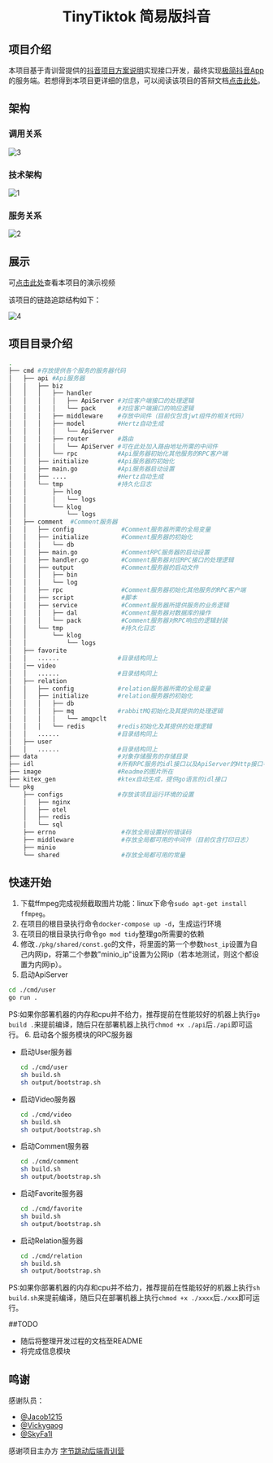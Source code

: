 <div align="center">

# TinyTiktok 简易版抖音
</div>


## 项目介绍

本项目基于青训营提供的[抖音项目方案说明](https://bytedance.feishu.cn/docs/doccnKrCsU5Iac6eftnFBdsXTof#K6ToR1)实现接口开发，最终实现[极简抖音App](https://bytedance.feishu.cn/docs/doccnM9KkBAdyDhg8qaeGlIz7S7)的服务端。若想得到本项目更详细的信息，可以阅读该项目的答辩文档[点击此处](https://erkuyiphv6.feishu.cn/docx/N71nd9pDloJVjcxJbNJcRE2mnch)。

## 架构

### 调用关系

![3](./image/3.png)

### 技术架构

![1](./image/1.png)

### 服务关系

![2](./image/2.png)

## 展示

可[点击此处](https://www.bilibili.com/video/BV16Y4y127Kc/)查看本项目的演示视频

该项目的链路追踪结构如下：

![4](./image/4.png)

## 项目目录介绍

```bash
.
├── cmd #存放提供各个服务的服务器代码
│   ├── api #Api服务器
│   │   ├── biz
│   │   │   ├── handler
│   │   │   │   ├── ApiServer #对应客户端接口的处理逻辑
│   │   │   │   └── pack      #对应客户端接口的响应逻辑
│   │   │   ├── middleware    #存放中间件（目前仅包含jwt组件的相关代码）
│   │   │   ├── model         #Hertz自动生成
│   │   │   │   └── ApiServer
│   │   │   ├── router        #路由
│   │   │   │   └── ApiServer #可在此处加入路由地址所需的中间件
│   │   │   └── rpc           #Api服务器初始化其他服务的RPC客户端
│   │   ├── initialize        #Api服务器的初始化
│   │   ├── main.go           #Api服务器启动设置
│   │   ├── ....              #Hertz自动生成
│   │   └── tmp               #持久化日志
│   │       ├── hlog
│   │       │   └── logs
│   │       └── klog
│   │           └── logs
│   ├── comment  #Comment服务器
│   │   ├── config             #Comment服务器所需的全局变量
│   │   ├── initialize         #Comment服务器的初始化
│   │   │   └── db
│   │   ├── main.go            #CommentRPC服务器的启动设置
│   │   ├── handler.go         #Comment服务器对应RPC接口的处理逻辑
│   │   ├── output             #Comment服务器的启动文件
│   │   │   ├── bin
│   │   │   └── log
│   │   ├── rpc                #Comment服务器初始化其他服务的RPC客户端
│   │   ├── script             #脚本
│   │   ├── service            #Comment服务器所提供服务的业务逻辑
│   │   │   ├── dal            #Comment服务器对数据库的操作
│   │   │   └── pack           #Comment服务器对RPC响应的逻辑封装
│   │   └── tmp                #持久化日志
│   │       └── klog
│   │           └── logs
│   ├── favorite
│   │   ......                #目录结构同上
│   │── video
│   │   ......                #目录结构同上
│   ├── relation
│   │   ├── config            #relation服务器所需的全局变量
│   │   ├── initialize        #relation服务器的初始化
│   │   │   ├── db
│   │   │   ├── mq            #rabbitMQ初始化及其提供的处理逻辑
│   │   │   │   └── amqpclt
│   │   │   └── redis         #redis初始化及其提供的处理逻辑
│   │   ......                #目录结构同上
│   ├── user
│   │   ......                #目录结构同上
├── data                      #对象存储服务的存储目录
├── idl                       #所有RPC服务的idl接口以及ApiServer的Http接口---接口说明书
├── image                     #Readme的图片所在
├── kitex_gen                 #ktex自动生成，提供go语言的idl接口
└── pkg
    ├── configs               #存放该项目运行环境的设置
    │   ├── nginx
    │   ├── otel
    │   ├── redis
    │   └── sql
    ├── errno                  #存放全局设置好的错误码
    ├── middleware             #存放全局都可用的中间件（目前仅含打印日志）
    ├── minio            
    └── shared                 #存放全局都可用的常量
```

## 快速开始

1. 下载ffmpeg完成视频截取图片功能：linux下命令`sudo apt-get install ffmpeg`。
2. 在项目的根目录执行命令`docker-compose up -d`，生成运行环境
3. 在项目的根目录执行命令`go mod tidy`整理go所需要的依赖
4. 修改`./pkg/shared/const.go`的文件，将里面的第一个参数`host_ip`设置为自己内网ip，将第二个参数"minio_ip"设置为公网ip（若本地测试，则这个都设置为内网ip）。
5. 启动ApiServer

```bash
cd ./cmd/user
go run .
```
PS:如果你部署机器的内存和cpu并不给力，推荐提前在性能较好的机器上执行`go build .`来提前编译，随后只在部署机器上执行`chmod +x ./api`后`./api`即可运行。
6. 启动各个服务模块的RPC服务器

- 启动User服务器

  ```bash
  cd ./cmd/user
  sh build.sh
  sh output/bootstrap.sh
  ```

- 启动Video服务器

  ```bash
  cd ./cmd/video
  sh build.sh
  sh output/bootstrap.sh
  ```

- 启动Comment服务器

  ```bash
  cd ./cmd/comment
  sh build.sh
  sh output/bootstrap.sh
  ```

- 启动Favorite服务器

  ```bash
  cd ./cmd/favorite
  sh build.sh
  sh output/bootstrap.sh
  ```

- 启动Relation服务器

  ```bash
  cd ./cmd/relation
  sh build.sh
  sh output/bootstrap.sh
  ```
 PS:如果你部署机器的内存和cpu并不给力，推荐提前在性能较好的机器上执行`sh build.sh`来提前编译，随后只在部署机器上执行`chmod +x ./xxxx`后`./xxx`即可运行。
 
##TODO
- 随后将整理开发过程的文档至README
- 将完成信息模块
## 鸣谢
感谢队员：
- [@Jacob1215](https://github.com/Jacob1215)
- [@Vickygaog](https://github.com/Vickygaog)
- [@SkyFa1l](https://github.com/SkyFa1l)

感谢项目主办方
[字节跳动后端青训营](https://youthcamp.bytedance.com/)
  
